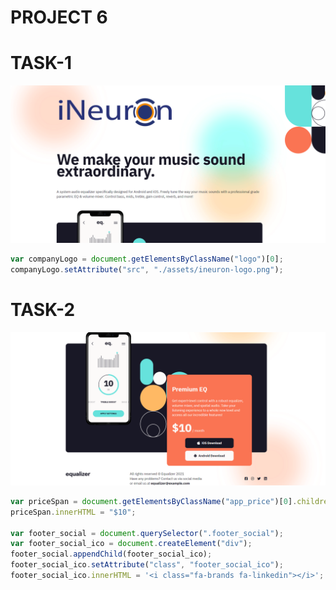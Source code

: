 # PROJECT 6

# TASK-1

![image](./Output/DOM%20P3%20SS-1.png)

```javascript
var companyLogo = document.getElementsByClassName("logo")[0];
companyLogo.setAttribute("src", "./assets/ineuron-logo.png");
```

# TASK-2

![image](./Output/DOM%20P3%20SS-2.png)

```javascript
var priceSpan = document.getElementsByClassName("app_price")[0].children[0];
priceSpan.innerHTML = "$10";

var footer_social = document.querySelector(".footer_social");
var footer_social_ico = document.createElement("div");
footer_social.appendChild(footer_social_ico);
footer_social_ico.setAttribute("class", "footer_social_ico");
footer_social_ico.innerHTML = '<i class="fa-brands fa-linkedin"></i>';
```
